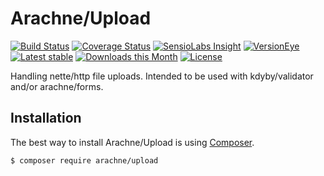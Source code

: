 Arachne/Upload
====

[![Build Status](https://img.shields.io/travis/Arachne/Upload/master.svg?style=flat-square)](https://travis-ci.org/Arachne/Upload/branches)
[![Coverage Status](https://img.shields.io/coveralls/Arachne/Upload/master.svg?style=flat-square)](https://coveralls.io/github/Arachne/Upload?branch=master)
[![SensioLabs Insight](https://img.shields.io/sensiolabs/i/9ae45ace-43df-4ee4-a4c3-6ab3d6f82022.svg?style=flat-square)](https://insight.sensiolabs.com/projects/3750d448-4e13-473e-89b2-d3003a17b153)
[![VersionEye](https://img.shields.io/versioneye/d/php/arachne:upload.svg?style=flat-square)](https://www.versioneye.com/php/arachne:upload)
[![Latest stable](https://img.shields.io/packagist/v/arachne/upload.svg?style=flat-square)](https://packagist.org/packages/arachne/upload)
[![Downloads this Month](https://img.shields.io/packagist/dm/arachne/upload.svg?style=flat-square)](https://packagist.org/packages/arachne/upload)
[![License](https://img.shields.io/badge/license-MIT-blue.svg?style=flat-square)](https://github.com/Arachne/Upload/blob/master/license.md)

Handling nette/http file uploads. Intended to be used with kdyby/validator and/or arachne/forms.

Installation
----

The best way to install Arachne/Upload is using [Composer](http://getcomposer.org/).

```sh
$ composer require arachne/upload
```
